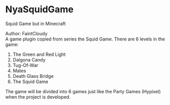# NyaSquidGame
Squid Game but in Minecraft

Author: FaintCloudy                             
A game plugin copied from series the Squid Game.
There are 6 levels in the game:
  1. The Green and Red Light
  2. Dalgona Candy
  3. Tug-Of-War
  4. Mates
  5. Death Glass Bridge
  6. The Squid Game

The game will be divided into 6 games just like
the Party Games (Hypixel) when the project is
developed.
